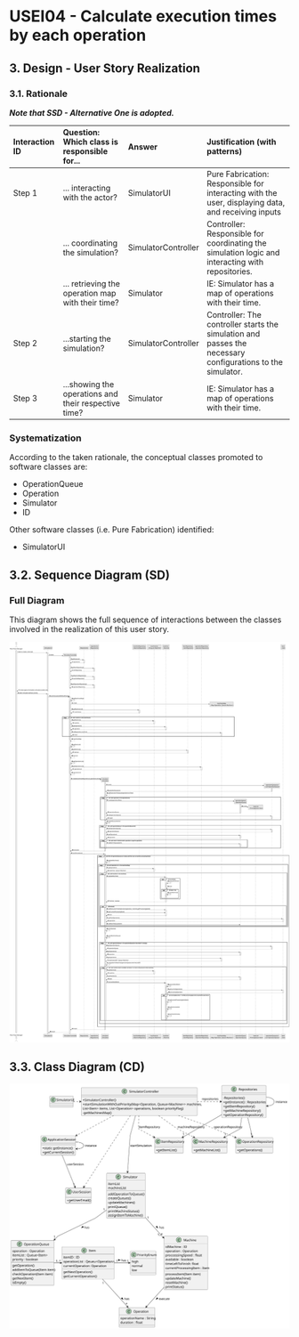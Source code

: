 # USEI04 - Calculate execution times by each operation

## 3. Design - User Story Realization 

### 3.1. Rationale

_**Note that SSD - Alternative One is adopted.**_

| Interaction ID | Question: Which class is responsible for...           | Answer              | Justification (with patterns)                                                                      |
|:-------------  |:------------------------------------------------------|:--------------------|:---------------------------------------------------------------------------------------------------|
| Step 1  		 | 	... interacting with the actor?                      | SimulatorUI         | Pure Fabrication: Responsible for interacting with the user, displaying data, and receiving inputs |
| 			  		 | 	... coordinating the simulation?                     | SimulatorController | Controller: Responsible for coordinating the simulation logic and interacting with repositories.   |
| 			  		 | ... retrieving the operation map with their time?     | Simulator           | IE: Simulator has a map of operations with their time.                                             |
| Step 2  		 | 	...starting the simulation?		                        |   SimulatorController                  |  Controller: The controller starts the simulation and passes the necessary configurations to the simulator.                                                                                                  |
| Step 3  		 | 	...showing the operations and their respective time? | Simulator                | IE: Simulator has a map of operations with their time.                                                     |


### Systematization ##

According to the taken rationale, the conceptual classes promoted to software classes are: 

* OperationQueue
* Operation
* Simulator
* ID

Other software classes (i.e. Pure Fabrication) identified: 

* SimulatorUI


## 3.2. Sequence Diagram (SD)

### Full Diagram

This diagram shows the full sequence of interactions between the classes involved in the realization of this user story.

![Sequence Diagram - Full](svg/usei04-sequence-diagram-full.svg)

## 3.3. Class Diagram (CD)

![Class Diagram](svg/usei04-class-diagram.svg)